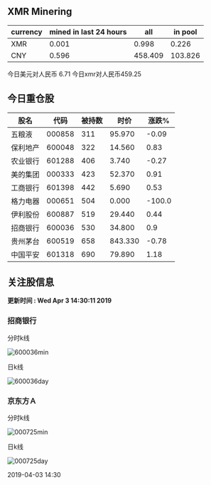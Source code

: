 ## XMR Minering

|currency|mined in last 24 hours|all|in pool|
|---|---|---|---|
|XMR|0.001|0.998|0.226|
|CNY|0.596|458.409|103.826|

今日美元对人民币 6.71	今日xmr对人民币459.25


## 今日重仓股 

|股名|代码|被持数|时价|涨跌%|
|---|---|---|---|---|
|五粮液|000858|311|95.970|-0.09|
|保利地产|600048|322|14.560|0.83|
|农业银行|601288|406|3.740|-0.27|
|美的集团|000333|423|52.370|0.91|
|工商银行|601398|442|5.690|0.53|
|格力电器|000651|504|0.000|-100.0|
|伊利股份|600887|519|29.440|0.44|
|招商银行|600036|530|34.800|0.9|
|贵州茅台|600519|658|843.330|-0.78|
|中国平安|601318|690|79.890|1.18|

## 关注股信息
**更新时间 : Wed Apr  3 14:30:11 2019**
### 招商银行 
分时k线

![600036min](http://image.sinajs.cn/newchart/min/n/sh600036.gif)

日k线

![600036day](http://image.sinajs.cn/newchart/daily/n/sh600036.gif)

### 京东方Ａ 
分时k线

![000725min](http://image.sinajs.cn/newchart/min/n/sz000725.gif)

日k线

![000725day](http://image.sinajs.cn/newchart/daily/n/sz000725.gif)

2019-04-03 14:30